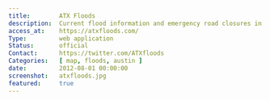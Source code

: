 ```yaml
---
title:        ATX Floods
description:  Current flood information and emergency road closures in Austin and partner communities in Central Texas.
access_at:    https://atxfloods.com/
Type:         web application
Status:       official
Contact:      https://twitter.com/ATXfloods
Categories:   [ map, floods, austin ]
date:         2012-08-01 00:00:00
screenshot:   atxfloods.jpg
featured:     true
---
```

